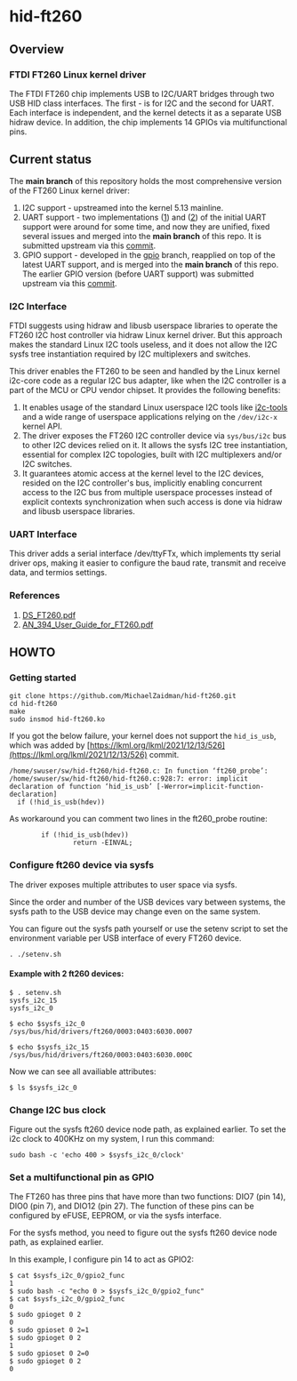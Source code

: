 # hid-ft260

## Overview

### FTDI FT260 Linux kernel driver

The FTDI FT260 chip implements USB to I2C/UART bridges through two
USB HID class interfaces. The first - is for I2C and the second
for UART. Each interface is independent, and the kernel detects it
as a separate USB hidraw device. In addition, the chip implements
14 GPIOs via multifunctional pins.

## Current status

The **main branch** of this repository holds the most comprehensive version
of the FT260 Linux kernel driver:

1. I2C support - upstreamed into the kernel 5.13 mainline.
2. UART support - two implementations ([1](https://patches.linaro.org/project/linux-serial/patch/20220928192421.11908-1-contact@christina-quast.de/))
   and ([2](https://lore.kernel.org/lkml/638c51a2.170a0220.3af16.18f8@mx.google.com/))
   of the initial UART support were around for some time, and now they are
   unified, fixed several issues and merged into the **main branch** of this repo.
   It is submitted upstream via this
   [commit](https://patchwork.kernel.org/project/linux-input/patch/20240216-ft260_review5-v5-1-36db44673ac7@christina-quast.de/).
3. GPIO support - developed in the [gpio](https://github.com/MichaelZaidman/hid-ft260/tree/gpio)
   branch, reapplied on top of the latest UART support, and is merged into the **main branch** of this repo.
   The earlier GPIO version (before UART support) was submitted upstream via this
   [commit](https://lore.kernel.org/lkml/20230211115752.26276-2-michael.zaidman@gmail.com/T/).


### I2C Interface
FTDI suggests using hidraw and libusb userspace libraries to operate the
FT260 I2C host controller via hidraw Linux kernel driver. But this
approach makes the standard Linux I2C tools useless, and it does not
allow the I2C sysfs tree instantiation required by I2C multiplexers
and switches.

This driver enables the FT260 to be seen and handled by the Linux
kernel i2c-core code as a regular I2C bus adapter, like when the I2C
controller is a part of the MCU or CPU vendor chipset. It provides the
following benefits:

1.	It enables usage of the standard Linux userspace I2C tools like
    [i2c-tools](https://i2c.wiki.kernel.org/index.php/I2C_Tools) and a wide
    range of userspace applications relying on the `/dev/i2c-x` kernel API.
2.	The driver exposes the FT260 I2C controller device via `sys/bus/i2c`
    bus to other I2C devices relied on it. It allows the sysfs I2C tree
    instantiation, essential for complex I2C topologies, built with I2C
    multiplexers and/or I2C switches.
3.	It guarantees atomic access at the kernel level to the I2C devices,
    resided on the I2C controller's bus, implicitly enabling concurrent
    access to the I2C bus from multiple userspace processes instead of
    explicit contexts synchronization when such access is done via hidraw
    and libusb userspace libraries.

### UART Interface
This driver adds a serial interface /dev/ttyFTx, which implements tty serial
driver ops, making it easier to configure the baud rate, transmit and receive data,
and termios settings.

### References
1. [DS_FT260.pdf](https://ftdichip.com/wp-content/uploads/2020/07/DS_FT260.pdf)
2. [AN_394_User_Guide_for_FT260.pdf](https://www.ftdichip.com/Support/Documents/AppNotes/AN_394_User_Guide_for_FT260.pdf)

## HOWTO

### Getting started
```
git clone https://github.com/MichaelZaidman/hid-ft260.git
cd hid-ft260
make
sudo insmod hid-ft260.ko
```

If you got the below failure, your kernel does not support the `hid_is_usb`,
which was added by [https://lkml.org/lkml/2021/12/13/526](https://lkml.org/lkml/2021/12/13/526) commit.
```
/home/swuser/sw/hid-ft260/hid-ft260.c: In function ‘ft260_probe’:
/home/swuser/sw/hid-ft260/hid-ft260.c:928:7: error: implicit declaration of function ‘hid_is_usb’ [-Werror=implicit-function-declaration]
  if (!hid_is_usb(hdev))
```

As workaround you can comment two lines in the ft260_probe routine:
```
        if (!hid_is_usb(hdev))
                return -EINVAL;
```

### Configure ft260 device via sysfs
The driver exposes multiple attributes to user space via sysfs.

Since the order and number of the USB devices vary between systems,
the sysfs path to the USB device may change even on the same system.

You can figure out the sysfs path yourself or use the setenv script
to set the environment variable per USB interface of every FT260 device.

```
. ./setenv.sh
```
#### Example with 2 ft260 devices:
```
$ . setenv.sh
sysfs_i2c_15
sysfs_i2c_0

$ echo $sysfs_i2c_0
/sys/bus/hid/drivers/ft260/0003:0403:6030.0007

$ echo $sysfs_i2c_15
/sys/bus/hid/drivers/ft260/0003:0403:6030.000C
```

Now we can see all availiable attributes:
```
$ ls $sysfs_i2c_0
```

### Change I2C bus clock

Figure out the sysfs ft260 device node path, as explained earlier.
To set the i2c clock to 400KHz on my system, I run this command:

```
sudo bash -c 'echo 400 > $sysfs_i2c_0/clock'
```

### Set a multifunctional pin as GPIO

The FT260 has three pins that have more than two functions: DIO7 (pin 14),
DIO0 (pin 7), and DIO12 (pin 27). The function of these pins can be configured
by eFUSE, EEPROM, or via the sysfs interface.

For the sysfs method, you need to figure out the sysfs ft260 device node path,
as explained earlier.

In this example, I configure pin 14 to act as GPIO2:

```
$ cat $sysfs_i2c_0/gpio2_func
1
$ sudo bash -c "echo 0 > $sysfs_i2c_0/gpio2_func"
$ cat $sysfs_i2c_0/gpio2_func
0
$ sudo gpioget 0 2
0
$ sudo gpioset 0 2=1
$ sudo gpioget 0 2
1
$ sudo gpioset 0 2=0
$ sudo gpioget 0 2
0
```
